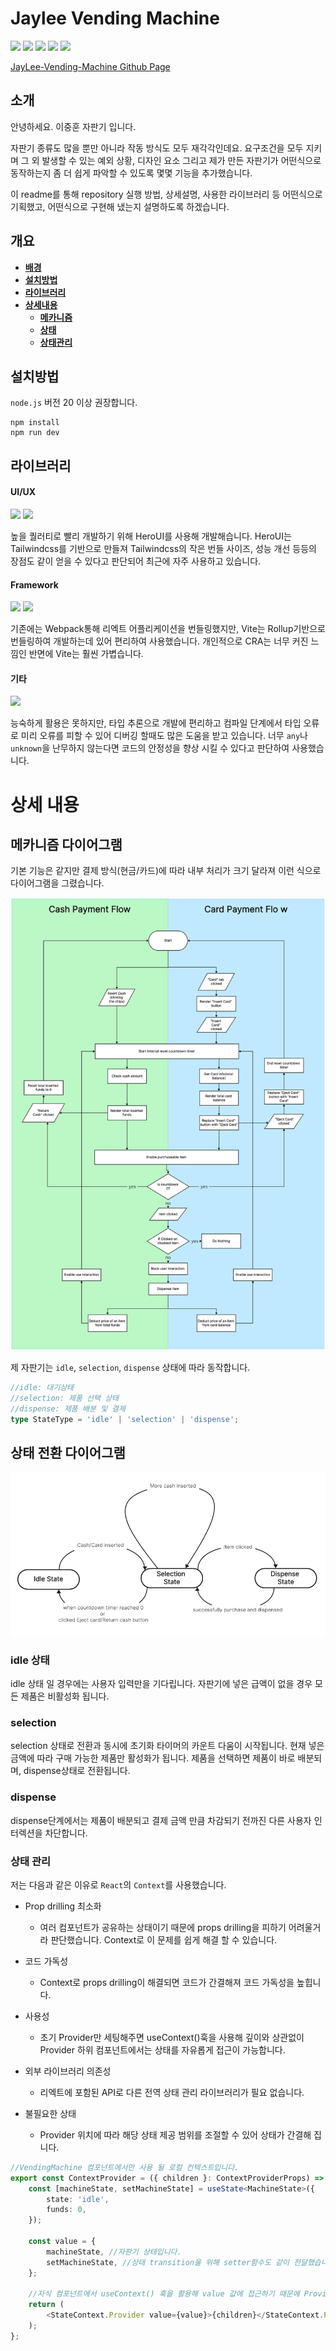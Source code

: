 # Jaylee Vending Machine

<img src="https://img.shields.io/badge/^6.3.5-Vite-646CFF?style=flat-square&logo=vite&logoColor=white"/> <img src="https://img.shields.io/badge/^19.0.0-React-61DAFB?style=flat-square&logo=React&logoColor=white&"/> <img src="https://img.shields.io/badge/~5.8.3-Typescript-3178C6?style=flat-square&logo=typescript&logoColor=white"/> <img src="https://img.shields.io/badge/^3.4.17-Tailwindcss-06B6D4?style=flat-square&logo=tailwindcss&logoColor=white"/> <img src="https://img.shields.io/badge/^2.7.0-HeroUI-000000?style=flat-square&logo=nextui&logoColor=white"/>

<a href="https://jhleeweb.github.io/jaylee-vending-machine/">
 JayLee-Vending-Machine Github Page
</a>

## 소개

안녕하세요. 이중훈 자판기 입니다.

자판기 종류도 많을 뿐만 아니라 작동 방식도 모두 재각각인데요. 요구조건을 모두 지키며 그 외 발생할 수 있는 예외 상황, 디자인 요소 그리고 제가 만든 자판기가 어떤식으로 동작하는지 좀 더 쉽게 파악할 수 있도록 몇몇 기능을 추가했습니다.

이 readme를 통해 repository 실행 방법, 상세설명, 사용한 라이브러리 등 어떤식으로 기획했고, 어떤식으로 구현해 냈는지 설명하도록 하겠습니다.

## 개요

- [**배경**](#배경)
- [**설치방법**](#설치방법)
- [**라이브러리**](#라이브러리)
- [**상세내용**](#배경)
  - [**메카니즘**](#마카니즘)
  - [**상태**](#상태)
  - [**상태관리**](#상태관리)

## 설치방법

`node.js` 버전 20 이상 권장합니다.

```
npm install
npm run dev
```

## 라이브러리

#### UI/UX

<img src="https://img.shields.io/badge/^2.7.0-HeroUI-000000?style=flat-square&logo=nextui&logoColor=white"/> <img src="https://img.shields.io/badge/Tailwindcss-06B6D4?style=flat-square&logo=tailwindcss&logoColor=white"/>

높을 퀄러티로 빨리 개발하기 위해 HeroUI를 사용해 개발해습니다. HeroUI는 Tailwindcss를 기반으로 만들져 Tailwindcss의 작은 번들 사이즈, 성능 개선 등등의 장점도 같이 얻을 수 있다고 판단되어 최근에 자주 사용하고 있습니다.

#### Framework

<img src="https://img.shields.io/badge/^6.3.5-Vite-646CFF?style=flat-square&logo=vite&logoColor=white"/> <img src="https://img.shields.io/badge/^19.0.0-React-61DAFB?style=flat-square&logo=React&logoColor=white&"/>

기존에는 Webpack통해 리엑트 어플리케이션을 번들링했지만, Vite는 Rollup기반으로 번들링하여 개발하는데 있어 편리하여 사용했습니다. 개인적으로 CRA는 너무 커진 느낌인 반면에 Vite는 훨씬 가볍습니다.

#### 기타

<img src="https://img.shields.io/badge/~5.8.3-Typescript-3178C6?style=flat-square&logo=typescript&logoColor=white"/>

능숙하게 활용은 못하지만, 타입 추론으로 개발에 편리하고 컴파일 단계에서 타입 오류로 미리 오류를 피할 수 있어 디버깅 할때도 많은 도움을 받고 있습니다. 너무 `any`나 `unknown`을 난무하지 않는다면 코드의 안정성을 향상 시킬 수 있다고 판단하여 사용했습니다.

# 상세 내용

## 메카니즘 다이어그램

기본 기능은 같지만 결제 방식(현금/카드)에 따라 내부 처리가 크기 달라져 이런 식으로 다이어그램을 그렸습니다.

![Alt text](image-4.png)

제 자판기는 `idle`, `selection`, `dispense` 상태에 따라 동작합니다.

```typescript
//idle: 대기상태
//selection: 제품 선택 상태
//dispense: 제품 배분 및 결제
type StateType = 'idle' | 'selection' | 'dispense';
```

## 상태 전환 다이어그램

![Alt text](image-6.png)

### idle 상태

idle 상태 일 경우에는 사용자 입력만을 기다립니다. 자판기에 넣은 급액이 없을 경우 모든 제품은 비활성화 됩니다.

### selection

selection 상태로 전환과 동시에 초기화 타이머의 카운트 다움이 시작됩니다.
현재 넣은 금액에 따라 구매 가능한 제품만 활성화가 됩니다. 제품을 선택하면 제품이 바로 배분되며, dispense상태로 전환됩니다.

### dispense

dispense단계에서는 제품이 배분되고 결제 금액 만큼 차감되기 전까진 다른 사용자 인터렉션을 차단합니다.

### 상태 관리

저는 다음과 같은 이유로 `React`의 `Context`를 사용했습니다.

- Prop drilling 최소화

  - 여러 컴포넌트가 공유하는 상태이기 때문에 props drilling을 피하기 어려울거라 판단했습니다. Context로 이 문제를 쉽게 해결 할 수 있습니다.

- 코드 가독성

  - Context로 props drilling이 해결되면 코드가 간결해져 코드 가독성을 높힙니다.

- 사용성

  - 초기 Provider만 세팅해주면 useContext()훅을 사용해 깊이와 상관없이 Provider 하위 컴포넌트에서는 상태를 자유롭게 접근이 가능합니다.

- 외부 라이브러리 의존성

  - 리엑트에 포함된 API로 다른 전역 상태 관리 라이브러리가 필요 없습니다.

- 불필요한 상태
  - Provider 위치에 따라 해당 상태 제공 범위를 조절할 수 있어 상태가 간결해 집니다.

```typescript
//VendingMachine 컴포넌트에서만 사용 될 로컬 컨텍스트입니다.
export const ContextProvider = ({ children }: ContextProviderProps) => {
	const [machineState, setMachineState] = useState<MachineState>({
		state: 'idle',
		funds: 0,
	});

	const value = {
		machineState, //자판기 상태입니다.
		setMachineState, //상태 transition울 위해 setter함수도 같이 전달했습니다.
	};

	//자식 컴포넌트에서 useContext() 훅을 활용해 value 값에 접근하기 때문에 Provider만 반환합니다.
	return (
		<StateContext.Provider value={value}>{children}</StateContext.Provider>
	);
};
```
